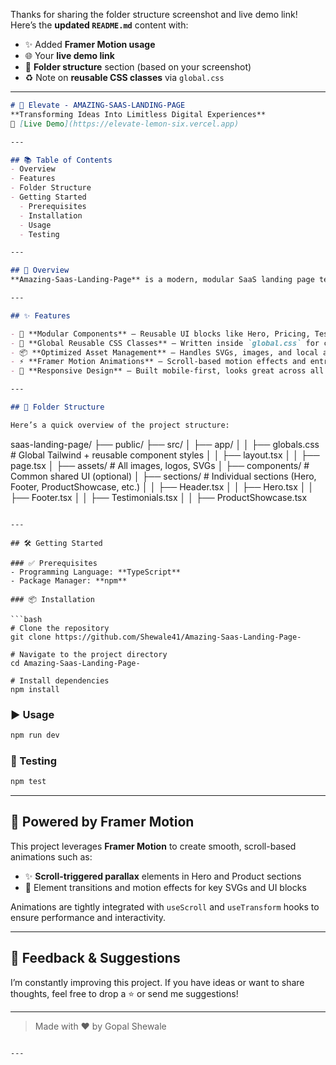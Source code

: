 Thanks for sharing the folder structure screenshot and live demo link! Here’s the **updated `README.md`** content with:

* ✨ Added **Framer Motion usage**
* 🌐 Your **live demo link**
* 📁 **Folder structure** section (based on your screenshot)
* ♻️ Note on **reusable CSS classes** via `global.css`

---

```md
# 🚀 Elevate - AMAZING-SAAS-LANDING-PAGE  
**Transforming Ideas Into Limitless Digital Experiences**  
🔗 [Live Demo](https://elevate-lemon-six.vercel.app)

---

## 📚 Table of Contents  
- Overview  
- Features  
- Folder Structure  
- Getting Started  
  - Prerequisites  
  - Installation  
  - Usage  
  - Testing  

---

## 📖 Overview  
**Amazing-Saas-Landing-Page** is a modern, modular SaaS landing page template built with **Next.js**, **Tailwind CSS**, and **Framer Motion** to deliver a smooth and scalable user experience.

---

## ✨ Features  

- 🧩 **Modular Components** – Reusable UI blocks like Hero, Pricing, Testimonials, and Footer.  
- 🎨 **Global Reusable CSS Classes** – Written inside `global.css` for consistent utility and styling.  
- 📦 **Optimized Asset Management** – Handles SVGs, images, and local assets effortlessly.  
- ⚡ **Framer Motion Animations** – Scroll-based motion effects and entrance animations bring your UI to life.  
- 📱 **Responsive Design** – Built mobile-first, looks great across all devices.  

---

## 📁 Folder Structure  

Here’s a quick overview of the project structure:

```

saas-landing-page/
├── public/
├── src/
│   ├── app/
│   │   ├── globals.css   # Global Tailwind + reusable component styles
│   │   ├── layout.tsx
│   │   ├── page.tsx
│   ├── assets/           # All images, logos, SVGs
│   ├── components/       # Common shared UI (optional)
│   ├── sections/         # Individual sections (Hero, Footer, ProductShowcase, etc.)
│   │   ├── Header.tsx
│   │   ├── Hero.tsx
│   │   ├── Footer.tsx
│   │   ├── Testimonials.tsx
│   │   ├── ProductShowcase.tsx

````

---

## 🛠️ Getting Started

### ✅ Prerequisites  
- Programming Language: **TypeScript**  
- Package Manager: **npm**

### 📦 Installation  

```bash
# Clone the repository
git clone https://github.com/Shewale41/Amazing-Saas-Landing-Page-

# Navigate to the project directory
cd Amazing-Saas-Landing-Page-

# Install dependencies
npm install
````

### ▶️ Usage

```bash
npm run dev
```

### 🧪 Testing

```bash
npm test
```

---

## 📸 Powered by Framer Motion

This project leverages **Framer Motion** to create smooth, scroll-based animations such as:

* ✨ **Scroll-triggered parallax** elements in Hero and Product sections
* 🎯 Element transitions and motion effects for key SVGs and UI blocks

Animations are tightly integrated with `useScroll` and `useTransform` hooks to ensure performance and interactivity.

---

## 💬 Feedback & Suggestions

I’m constantly improving this project. If you have ideas or want to share thoughts, feel free to drop a ⭐️ or send me suggestions!

---

> Made with ❤️ by Gopal Shewale

```

---

```
